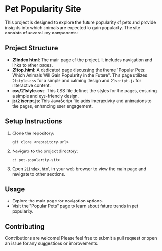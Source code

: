 # Pet Popularity Site

This project is designed to explore the future popularity of pets and provide insights into which animals are expected to gain popularity. The site consists of several key components:

## Project Structure

- **21index.html**: The main page of the project. It includes navigation and links to other pages.
- **21top.html**: A dedicated page discussing the theme "Popular Pets: Which Animals Will Gain Popularity in the Future". This page utilizes `21style.css` for a simple and calming design and `21script.js` for interactive content.
- **css/21style.css**: This CSS file defines the styles for the pages, ensuring a simple and eye-friendly design.
- **js/21script.js**: This JavaScript file adds interactivity and animations to the pages, enhancing user engagement.

## Setup Instructions

1. Clone the repository:
   ```
   git clone <repository-url>
   ```
2. Navigate to the project directory:
   ```
   cd pet-popularity-site
   ```
3. Open `21index.html` in your web browser to view the main page and navigate to other sections.

## Usage

- Explore the main page for navigation options.
- Visit the "Popular Pets" page to learn about future trends in pet popularity.

## Contributing

Contributions are welcome! Please feel free to submit a pull request or open an issue for any suggestions or improvements.